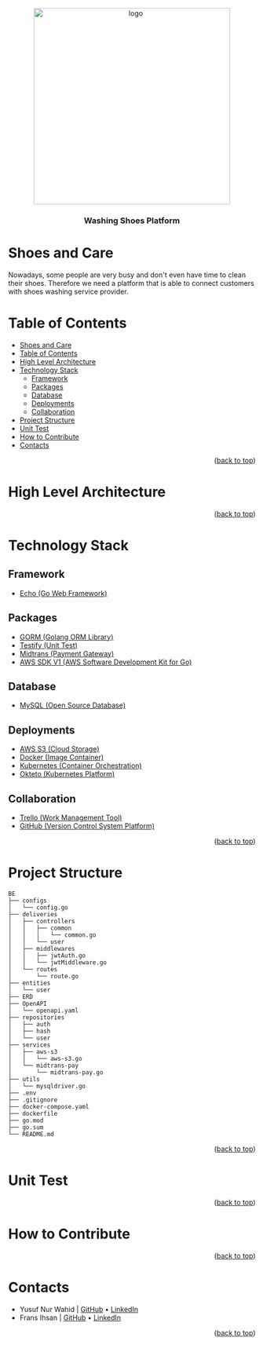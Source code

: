 <div id="top"></div>

<div>
    <!-- Project Logo -->
    <div align="center">
        <a href="https://images.unsplash.com/photo-1580902215262-9b941bc6eab3">
            <img src="https://images.unsplash.com/photo-1580902215262-9b941bc6eab3" alt="logo" width="400">
        </a>
        <h3 align="center">
            Washing Shoes Platform
        </h3>
    </div>
</div>

# Shoes and Care
<!-- Project Description -->
<div>
    <p style="text-align:left">
        Nowadays, some people are very busy and don't even have time to clean their shoes.
        Therefore we need a platform that is able to connect customers with shoes washing service provider.
    </p>
</div>

# Table of Contents
- [Shoes and Care](#shoes-and-care)
- [Table of Contents](#table-of-contents)
- [High Level Architecture](#high-level-architecture)
- [Technology Stack](#technology-stack)
  - [Framework](#framework)
  - [Packages](#packages)
  - [Database](#database)
  - [Deployments](#deployments)
  - [Collaboration](#collaboration)
- [Project Structure](#project-structure)
- [Unit Test](#unit-test)
- [How to Contribute](#how-to-contribute)
- [Contacts](#contacts)

<p align="right">(<a href="#top">back to top</a>)</p>

# High Level Architecture
<p align="right">(<a href="#top">back to top</a>)</p>

# Technology Stack
## Framework
- [Echo (Go Web Framework)](https://echo.labstack.com/)

## Packages
- [GORM (Golang ORM Library)](https://gorm.io/)
- [Testify (Unit Test)](https://pkg.go.dev/github.com/stretchr/testify)
- [Midtrans (Payment Gateway)](https://midtrans.com/)
- [AWS SDK V1 (AWS Software Development Kit for Go)](https://docs.aws.amazon.com/sdk-for-go/v1/developer-guide/welcome.html)

## Database
- [MySQL (Open Source Database)](https://www.mysql.com/)

## Deployments
- [AWS S3 (Cloud Storage)](https://aws.amazon.com/s3)
- [Docker (Image Container)](https://www.docker.com/)
- [Kubernetes (Container Orchestration)](https://kubernetes.io/)
- [Okteto (Kubernetes Platform)](https://www.okteto.com/)

## Collaboration
- [Trello (Work Management Tool)](https://trello.com/)
- [GitHub (Version Control System Platform)](https://github.com/)
<p align="right">(<a href="#top">back to top</a>)</p>

# Project Structure
```
BE
├── configs
│   └── config.go
├── deliveries
│   ├── controllers
│   │   ├── common
│   │   │   └── common.go
│   │   └── user
│   ├── middlewares
│   │   ├── jwtAuth.go
│   │   └── jwtMiddleware.go
│   └── routes
│       └── route.go
├── entities
│   └── user
├── ERD
├── OpenAPI
│   └── openapi.yaml
├── repositories
│   ├── auth
│   ├── hash
│   └── user
├── services
│   ├── aws-s3
│   │   └── aws-s3.go
│   └── midtrans-pay
│       └── midtrans-pay.go
├── utils
│   └── mysqldriver.go
├── .env
├── .gitignore
├── docker-compose.yaml
├── dockerfile
├── go.mod
├── go.sum
└── README.md
```
<p align="right">(<a href="#top">back to top</a>)</p>

# Unit Test
<p align="right">(<a href="#top">back to top</a>)</p>

# How to Contribute
<p align="right">(<a href="#top">back to top</a>)</p>

# Contacts
- Yusuf Nur Wahid | [GitHub](https://github.com/ynwahid) • [LinkedIn](https://www.linkedin.com/in/ynwahid)
- Frans Ihsan | [GitHub](https://github.com/fransihsan) • [LinkedIn](https://www.linkedin.com/in/fransihsan/)
<p align="right">(<a href="#top">back to top</a>)</p>